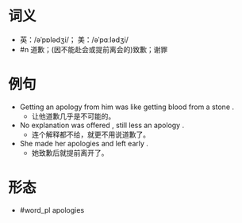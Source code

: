# 词义
- 英：/əˈpɒlədʒi/； 美：/əˈpɑːlədʒi/
- #n 道歉；(因不能赴会或提前离会的)致歉；谢罪
# 例句
- Getting an apology from him was like getting blood from a stone .
	- 让他道歉几乎是不可能的。
- No explanation was offered , still less an apology .
	- 连个解释都不给，就更不用说道歉了。
- She made her apologies and left early .
	- 她致歉后就提前离开了。
# 形态
- #word_pl apologies
